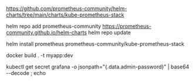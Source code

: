 https://github.com/prometheus-community/helm-charts/tree/main/charts/kube-prometheus-stack

helm repo add prometheus-community https://prometheus-community.github.io/helm-charts
helm repo update

helm install prometheus prometheus-community/kube-prometheus-stack

docker build . -t myapp:dev

kubectl get secret grafana -o jsonpath="{.data.admin-password}" | base64 --decode ; echo
